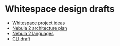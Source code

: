 # Whitespace design drafts

- [Whitespace project ideas](project_ideas.md)
- [Nebula 2 architecture plan](nebula2_architecture.md)
- [Nebula 2 languages](nebula2_languages.md)
- [CLI draft](cli_draft.txt)
